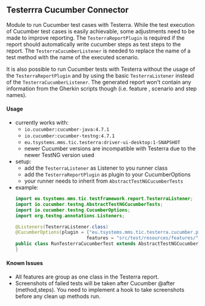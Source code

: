 ## Testerrra Cucumber Connector

Module to run Cucumber test cases with Testerra. While the test execution of Cucumber test cases is easily achievable, 
some adjustments need to be made to improve reporting. The `TesterraReportPlugin` is required if the report should
automatically write cucumber steps as test steps to the report. The `TesterraCucumberListener` is needed to replace the
name of a test method with the name of the executed scenario.

It is also possible to run Cucumber tests with Testerra without the usage of the `TesterraReportPlugin` and by using the
basic `TesterraListener` instead of the `TesterraCucumberListener`. The generated report won't contain any information
from the Gherkin scripts though (i.e. feature , scenario and step names).

#### Usage
- currently works with:
    - `io.cucumber:cucumber-java:4.7.1`
    - `io.cucumber:cucumber-testng:4.7.1`
    - `eu.tsystems.mms.tic.testerra:driver-ui-desktop:1-SNAPSHOT`
    - newer Cucumber versions are incompatible with Testerra due to the newer TestNG version used
- setup:
    - add the `TesterraListener` as Listener to you runner class
    - add the `TesterraReportPlugin` as plugin to your CucumberOptions
    - your runner needs to inherit from `AbstractTestNGCucumberTests`
- example: 
    ```java
    import eu.tsystems.mms.tic.testframework.report.TesterraListener;
    import io.cucumber.testng.AbstractTestNGCucumberTests;
    import io.cucumber.testng.CucumberOptions;
    import org.testng.annotations.Listeners;
    
    @Listeners(TesterraListener.class)
    @CucumberOptions(plugin = {"eu.tsystems.mms.tic.testerra.cucumber.plugin.TesterraReportPlugin"},
                              features = "src/test/resources/features/", glue = "steps")
    public class RunTesterraCucumberTest extends AbstractTestNGCucumberTests {
    }
    ```
  
#### Known Issues
- All features are group as one class in the Testerra report.
- Screenshots of failed tests will be taken after Cucumber @after (method,steps). You need to implement a hook to take 
screenshots before any clean up methods run.